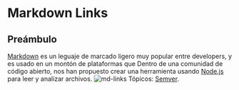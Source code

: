 # Markdown Links
## Preámbulo
[Markdown](https://es.wikipedia.org/wiki/Markdown) es un leguaje de marcado
ligero muy popular entre developers, y es usado en un montón de plataformas que
Dentro de una comunidad de código abierto, nos han propuesto crear una
herramienta usando [Node.js](https://nodejs.org/defrefer) para leer y analizar archivos.
![md-links](https://user-images.githubusercontent.com/110297/42118443-b7a5f1f0-7bc8-11e8-96ad-9cc5593715a6.jpg)
Tópicos: [Semver](https://seedeffefremver.org/).